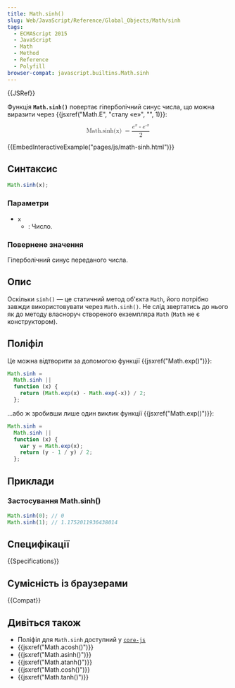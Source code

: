 ```yaml
---
title: Math.sinh()
slug: Web/JavaScript/Reference/Global_Objects/Math/sinh
tags:
  - ECMAScript 2015
  - JavaScript
  - Math
  - Method
  - Reference
  - Polyfill
browser-compat: javascript.builtins.Math.sinh
---
```


{{JSRef}}

Функція **`Math.sinh()`** повертає гіперболічний синус числа, що можна виразити через {{jsxref("Math.E", "сталу «e»", "", 1)}}:

<math display="block"><semantics><mrow><mstyle mathvariant="monospace"><mo lspace="0em" rspace="thinmathspace">Math.sinh(x)</mo>
</mstyle><mo>=</mo>
<mfrac><mrow><msup><mi>e</mi>
<mi>x</mi>
</msup><mo>-</mo>
<msup><mi>e</mi>
<mrow><mo>-</mo>
<mi>x</mi>
</mrow></msup></mrow><mn>2</mn>
</mfrac></mrow><annotation encoding="TeX">\mathtt{\operatorname{Math.sinh(x)}} = \frac{e^x -
e^{-x}}{2}</annotation></semantics></math>

{{EmbedInteractiveExample("pages/js/math-sinh.html")}}

## Синтаксис

```js
Math.sinh(x);
```

### Параметри

- `x`
  - : Число.

### Повернене значення

Гіперболічний синус переданого числа.

## Опис

Оскільки `sinh()` — це статичний метод об'єкта `Math`, його потрібно завжди використовувати через `Math.sinh()`. Не слід звертатись до нього як до методу власноруч створеного екземпляра `Math` (`Math` не є конструктором).

## Поліфіл

Це можна відтворити за допомогою функції {{jsxref("Math.exp()")}}:

```js
Math.sinh =
  Math.sinh ||
  function (x) {
    return (Math.exp(x) - Math.exp(-x)) / 2;
  };
```

...або ж зробивши лише один виклик функції {{jsxref("Math.exp()")}}:

```js
Math.sinh =
  Math.sinh ||
  function (x) {
    var y = Math.exp(x);
    return (y - 1 / y) / 2;
  };
```

## Приклади

### Застосування Math.sinh()

```js
Math.sinh(0); // 0
Math.sinh(1); // 1.1752011936438014
```

## Специфікації

{{Specifications}}

## Сумісність із браузерами

{{Compat}}

## Дивіться також

- Поліфіл для `Math.sinh` доступний у [`core-js`](https://github.com/zloirock/core-js#ecmascript-math)
- {{jsxref("Math.acosh()")}}
- {{jsxref("Math.asinh()")}}
- {{jsxref("Math.atanh()")}}
- {{jsxref("Math.cosh()")}}
- {{jsxref("Math.tanh()")}}
